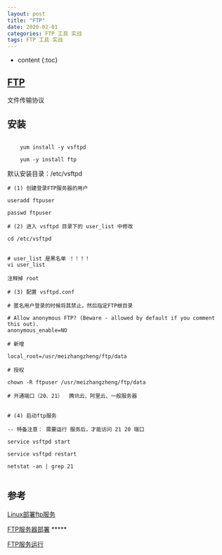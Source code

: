 ```yaml
---
layout: post
title: "FTP"
date: 2020-02-01
categories: FTP 工具 实战
tags: FTP 工具 实战
---
```


* content
{:toc}

## [FTP](https://baike.baidu.com/item/FTP%E5%8D%8F%E8%AE%AE/7651119?fr=aladdin)

文件传输协议


## 安装

```shell

	yum install -y vsftpd

	yum -y install ftp

```


默认安装目录：/etc/vsftpd

```
# (1) 创建登录FTP服务器的用户

useradd ftpuser

passwd ftpuser

# (2) 进入 vsftpd 目录下的 user_list 中修改

cd /etc/vsftpd


# user_list 是黑名单 ！！！！
vi user_list

注释掉 root

# (3) 配置 vsftpd.conf

# 匿名用户登录的时候将其禁止，然后指定FTP根目录

# Allow anonymous FTP? (Beware - allowed by default if you comment this out).
anonymous_enable=NO

# 新增

local_root=/usr/meizhangzheng/ftp/data

# 授权

chown -R ftpuser /usr/meizhangzheng/ftp/data

# 开通端口（20、21）  腾讯云、阿里云、一般服务器


# (4) 启动ftp服务

-- 特备注意： 需要运行 服务后，才能访问 21 20 端口

service vsftpd start

service vsftpd restart

netstat -an | grep 21


```





## 参考

[Linux部署ftp服务](https://www.cnblogs.com/Wang352051443/p/9805980.html)

[FTP服务器部署](https://www.cnblogs.com/renyz/p/11240438.html)  *****

[FTP服务运行](https://www.cnblogs.com/cqlb/p/9510214.html)